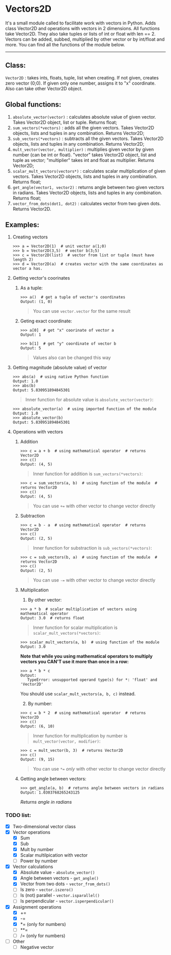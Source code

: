 # Vectors2D
It's a small module called to facilitate work with vectors in Python. Adds class Vector2D and operations with vectors in 2 dimensions.
All functions take Vector2D. They also take tuples or lists of int or float with len == 2.
Vectors can be added, subbed, multiplied by other vector or by int/float and more. You can find all the functions of the module below.

---
## Class:
` Vector2D ` : takes ints, floats, tuple, list when creating. If not given, creates zero vector (0;0). If given only one number, assigns it to "x" coordinate. Also can take other Vector2D object.


## Global functions:
1. `absolute_vector(vector)` : calculates absolute value of given vector. Takes Vector2D object, list or tuple. Returns float;
2. `sum_vectors(*vectors)` : adds all the given vectors. Takes Vector2D objects, lists and tuples in any combination. Returns Vector2D;
3. `sub_vectors(*vectors)` : subtracts all the given vectors. Takes Vector2D objects, lists and tuples in any combination. Returns Vector2D;
4. `mult_vector(vector, multiplier)` : multiplies given vector by given number (can be int or float). "vector" takes Vector2D object, list and tuple as vector; "multiplier" takes int and float as multiplier. Returns Vector2D;
5. `scalar_mult_vectors(vectors*)` : calculates scalar multiplication of given vectors. Takes Vector2D objects, lists and tuples in any combination. Returns float;
6. `get_angle(vector1, vector2)` : returns angle between two given vectors in radians. Takes Vector2D objects, lists and tuples in any combination. Returns float;
7. `vector_from_dots(dot1, dot2)` : calculates vector from two given dots. Returns Vector2D.

## Examples:
1. Creating vectors
   ```
   >>> a = Vector2D(1)  # unit vector a(1;0)
   >>> b = Vector2D(3,5)  # vector b(3;5)
   >>> c = Vector2D(list)  # vector from list or tuple (must have length 2)
   >>> d = Vector2D(a)  # creates vector with the same coordinates as vector a has.
   ```
2. Getting vector's coorinates
   1. As a tuple:
      ```
      >>> a()  # get a tuple of vector's coordinates
      Output: (1, 0)  
      ```
      > You can use `vector.vector` for the same result
      
   2. Geting exact coordinate:
      ```
      >>> a[0]  # get "x" coorinate of vector a
      Output: 1

      >>> b[1]  # get "y" coordinate of vector b
      Output: 5
      ```
      > Values also can be changed this way
      
3. Getting magnitude (absolute value) of vector
   ```
   >>> abs(a)  # using native Python function
   Output: 1.0
   >>> abs(b)
   Output: 5.830951894845301
   ```
   > Inner function for absolute value is `absolute_vector(vector)`:
   ```
   >>> absolute_vector(a)  # using imported function of the module
   Output: 1.0
   >>> absolute_vector(b)
   Output: 5.830951894845301
   ```
4. Operations with vectors
   1. Addition
      ```
      >>> c = a + b  # using mathematical operator  # returns Vector2D
      >>> c()
      Output: (4, 5)
      ```
      > Inner function for addition is `sum_vectors(*vectors)`:
      ```
      >>> c = sum_vectors(a, b)  # using function of the module  # returns Vector2D
      >>> c()
      Output: (4, 5)
      ```
      > You can use `+=` with other vector to change vector directly
      
   2. Subtraction
      ```
      >>> c = b - a  # using mathematical operator  # returns Vector2D
      >>> c()
      Output: (2, 5)
      ```
      > Inner function for substraction is `sub_vectors(*vectors)`:
      ```
      >>> c = sub_vectors(b, a)  # using function of the module  # returns Vector2D
      >>> c()
      Output: (2, 5)
      ```
      > You can use `-=` with other vector to change vector directly
      
   3. Multiplication
      1. By other vector:
      ```
      >>> a * b  # scalar multiplication of vectors using mathematical operator
      Output: 3.0  # returns float
      ```
      > Inner function for scalar multiplication is `scalar_mult_vectors(*vectors)`:
      ```
      >>> scalar_mult_vectors(a, b)  # using function of the module
      Output: 3.0
      ```
      **Note that while you using mathematical operators to multiply vectors you CAN'T use it more than once in a row:**
      ```
      >>> a * b * c
      Output:
         TypeError: unsupported operand type(s) for *: 'float' and 'Vector2D'
      ```
      You should use `scalar_mult_vectors(a, b, c)` instead.
      
      2. By number:
      ```
      >>> c = b * 2  # using mathematical operator  # returns Vector2D
      >>> c()
      Output: (6, 10)
      ```
      > Inner function for multiplication by number is `mult_vector(vector, modifier)`:
      ```
      >>> c = mult_vector(b, 3)  # returns Vector2D
      >>> c()
      Output: (9, 15)
      ```
      > You can use `*=` *only* with other vector to change vector directly
      
   4. Getting angle between vectors:
      ```
      >>> get_angle(a, b)  # returns angle between vectors in radians
      Output: 1.0303768265243125
      ```
      *Returns angle in radians*
      

### TODO list:
- [x] Two-dimensional vector class
- [x] Vector operations 
  - [x] Sum
  - [x] Sub
  - [x] Mult by number
  - [x] Scalar multilpication with vector
  - [ ] Power by number
- [x] Vector calculations
  - [x] Absolute value - `absolute_vector()`
  - [x] Angle between vectors - `get_angle()`
  - [x] Vector from two dots - `vector_from_dots()`
  - [ ] Is zero - `vector.iszero()`
  - [ ] Is (not) parallel - `vector.isparallel()`
  - [ ] Is perpendicular - `vector.isperpendicular()`
- [x] Assignment operations
  - [x] +=
  - [x] -=
  - [x] \*= (only for numbers)
  - [ ] **=
  - [ ] /= (only for numbers)
- [ ] Other
  - [ ] Negative vector
